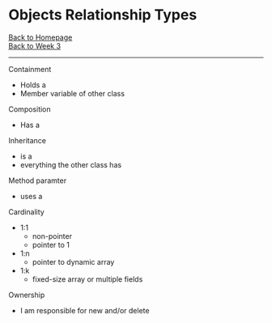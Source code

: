 # Objects Relationship Types

[Back to Homepage](index.md)<br>
[Back to Week 3](../w3.md) 

---

Containment
- Holds a
- Member variable of other class

Composition
- Has a

Inheritance
- is a
- everything the other class has

Method paramter
- uses a

Cardinality
- 1:1
  - non-pointer
  - pointer to 1
- 1:n
  - pointer to dynamic array
- 1:k
  - fixed-size array or multiple fields 

Ownership
- I am responsible for new and/or delete

